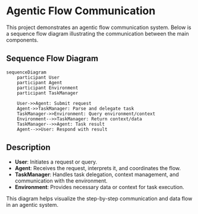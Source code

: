 # Agentic Flow Communication

This project demonstrates an agentic flow communication system. Below is a sequence flow diagram illustrating the communication between the main components.

## Sequence Flow Diagram

```mermaid
sequenceDiagram
    participant User
    participant Agent
    participant Environment
    participant TaskManager

    User->>Agent: Submit request
    Agent->>TaskManager: Parse and delegate task
    TaskManager->>Environment: Query environment/context
    Environment-->>TaskManager: Return context/data
    TaskManager-->>Agent: Task result
    Agent-->>User: Respond with result
```

## Description
- **User**: Initiates a request or query.
- **Agent**: Receives the request, interprets it, and coordinates the flow.
- **TaskManager**: Handles task delegation, context management, and communication with the environment.
- **Environment**: Provides necessary data or context for task execution.

This diagram helps visualize the step-by-step communication and data flow in an agentic system.
